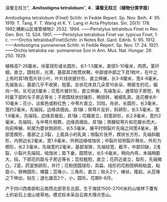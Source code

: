 滇蜀无柱兰",
.**Amitostigma tetralobum**",
**4．滇蜀无柱兰（植物分类学报）**

Amitostigma tetralobum (Finet) Schltr. in Fedde Repert. Sp. Nov. Beih. 4: 95. 1919: T. Tang, F. T. Wang et K. Y. Lang in Acta Phytotax. Sin. 20(1): 178. 1982;横断山区维管植物2: 2532. 1994. ——Peristylus tetralobus Finet in Rev. Gen. Bot. 13. 524. 1901. ——Peristylus tetralobus Finet var. typicus Finet, 1. c. ——Orchis tetraloba(Finet)Schltr. in Notes Bot. Gard. Edinb. 5: 95. 1912. ——Amitostigma yunnanense Schltr. in Fedde Repert. Sp. Nov. 17: 24. 1921. ——Orchis tetraloba var. yunnanense Soo in Ann. Mus. Nat. Hungar. 26: 250. 1929.

植株高7-26厘米。块茎球形或长圆形，长1-1.5厘米，直径5-10毫米，肉质。茎纤细，直立，圆柱形，光滑，基部具2枚筒状鞘，中部或中部之下具1枚叶，在叶之上有时具1枚苞片状小叶。叶片线状披针形，直立伸展，长3-8厘米，宽4-8毫米，先端急尖，基部几乎不收狭，抱茎。总状花序具几朵至10余朵、稍密生的花，偏向一侧，长可达5厘米；花苞片披针形，直立伸展，先端急尖，通常较子房短，有时最下部的与子房近等长；子房圆柱状纺锤形，稍扭转，被细乳突，连花梗长8-10毫米；花小，淡紫色或粉红色；中萼片直立，凹陷，舟状，长圆形，长3毫米，宽约2毫米，先端钝，边缘具细齿，具1脉；侧萼片反折，斜卵形，长3.5毫米，宽1.8毫米，先端钝，边缘具锯齿，具1脉；花瓣直立，斜宽卵形，长2.8毫米，宽约2毫米，先端钝，与中萼片相靠，边缘具细齿，具1脉；唇瓣较萼片和花瓣长而大，向前伸展，轮廓为菱状倒卵形，长5.5毫米，展平时侧裂片先端之间宽4毫米，基部宽楔形，基部之上3裂，上面具小的乳突；侧裂片张开，楔状长方形，先端斜截形，内侧边长2毫米，宽1.6毫米，外侧边缘啮蚀状；中裂片较侧裂片稍长，外形为楔形，长2.5毫米，先端宽约2毫米，基部渐狭，先端较宽、截平，中部凹缺，2浅裂，小裂片先端钝，啮蚀状；距下垂，圆筒状，长5-6毫米，稍向内弯，末端稍膨大，钝，下部花的距与子房近等长；蕊柱粗短，直立；花药近直立，梨形，先端微凸，2室，药室倒卵形，并行；花粉团圆球形，具扁、线形的花粉团柄和粘盘，粘盘小，狭椭圆形，裸露；蕊喙小，三角形，直立；柱头2个，棒状，隆起，从蕊喙之下伸出，贴生；退化雄蕊2个，小，圆形。花期6-8月。

产于四川西南部和云南西北部至东北部。生于海拔1500-2700米的山坡林下覆有土的岩石上或山坡草地。模式标本采自云南大理点苍山。

